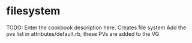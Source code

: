 # filesystem

TODO: Enter the cookbook description here.
Creates file system
Add the pvs list in attributes/default.rb, these PVs are added to the VG
